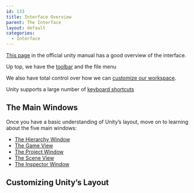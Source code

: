 ```yaml
---
id: 133
title: Interface Overview
parent: The Interface
layout: default
categories:
  - Interface
---
```


[This page](https://docs.unity3d.com/Manual/LearningtheInterface.html) in the official unity manual has a good overview of the interface.

Up top, we have the [toolbar](https://docs.unity3d.com/Manual/Toolbar.html) and the file menu

We also have total control over how we can [customize our workspace](https://docs.unity3d.com/Manual/CustomizingYourWorkspace.html).

Unity supports a large number of [keyboard shortcuts](https://docs.unity3d.com/Manual/UnityHotkeys.html)<figure class="wp-block-embed-youtube wp-block-embed is-type-video is-provider-youtube wp-embed-aspect-16-9 wp-has-aspect-ratio">

<div class="wp-block-embed__wrapper">
</div></figure> 

## The Main Windows

Once you have a basic understanding of Unity&#8217;s layout, move on to learning about the five main windows:

<ul class="lcp_catlist" id="lcp_instance_0">
  <li >
    <a href="http://unity.hdyar.com/interface/the-hierarchy-window/" title="The Hierarchy Window">The Hierarchy Window</a>
  </li>
  <li >
    <a href="http://unity.hdyar.com/interface/the-game-view/" title="The Game View">The Game View</a>
  </li>
  <li >
    <a href="http://unity.hdyar.com/interface/the-project-window/" title="The Project Window">The Project Window</a>
  </li>
  <li >
    <a href="http://unity.hdyar.com/interface/the-scene-view/" title="The Scene View">The Scene View</a>
  </li>
  <li >
    <a href="http://unity.hdyar.com/interface/the-inspector/" title="The Inspector Window">The Inspector Window</a>
  </li>
</ul>

## Customizing Unity&#8217;s Layout<figure class="wp-block-embed-youtube wp-block-embed is-type-video is-provider-youtube wp-embed-aspect-16-9 wp-has-aspect-ratio">

<div class="wp-block-embed__wrapper">
</div></figure>